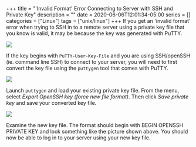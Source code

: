 +++ 
title = "'Invalid Format' Error Connecting to Server with SSH and Private Key"
description = ""
date = 2020-06-06T12:01:34-05:00
series = []
categories = ["Linux"]
tags = ["unix/linux"]
+++
If you get an 'invalid format' error when trying to SSH in to a remote server using a private key file that you know is valid, it may be because the key was generated with PuTTY.

![](https://res.cloudinary.com/tobyblog/image/upload/v1591463072/img/puttygen05.jpg)

If the key begins with `PuTTY-User-Key-File` and you are using SSH/openSSH (ie. command line SSH) to connect to your server, you will need to first convert the key file using the `puttygen` tool that comes with PuTTY. 

![](https://res.cloudinary.com/tobyblog/image/upload/v1591463071/img/puttygen02.jpg)

Launch `puttygen` and load your existing private key file. From the menu, select *Export OpenSSH key (force new file format)*. Then click *Save private key* and save your converted key file.

![](https://res.cloudinary.com/tobyblog/image/upload/v1591463071/img/puttygen04.jpg)

Examine the new key file. The format should begin with BEGIN OPENSSH PRIVATE KEY and look something like the picture shown above. You should now be able to log in to your server using your new key file.